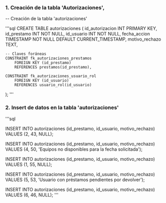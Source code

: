 ### 1. Creación de la tabla 'Autorizaciones',
-- Creación de la tabla 'autorizaciones'

'''sql
CREATE TABLE autorizaciones (
    id_autorizacion INT PRIMARY KEY,
    id_prestamo INT NOT NULL,
    id_usuario INT NOT NULL,
    fecha_accion TIMESTAMP NOT NULL DEFAULT CURRENT_TIMESTAMP,
    motivo_rechazo TEXT,
    
    -- Claves foráneas
    CONSTRAINT fk_autorizaciones_prestamos
        FOREIGN KEY (id_prestamo)
        REFERENCES prestamos(id_prestamo),
        
    CONSTRAINT fk_autorizaciones_usuario_rol
        FOREIGN KEY (id_usuario)
        REFERENCES usuario_rol(id_usuario)
);
'''

### 2. Insert de datos en la tabla 'autorizaciones'

'''sql

INSERT INTO autorizaciones (id_prestamo, id_usuario, motivo_rechazo) 
VALUES (2, 43, NULL);

INSERT INTO autorizaciones (id_prestamo, id_usuario, motivo_rechazo)
VALUES (4, 50, 'Equipos no disponibles para la fecha solicitada');

INSERT INTO autorizaciones (id_prestamo, id_usuario, motivo_rechazo)
VALUES (1, 55, NULL);

INSERT INTO autorizaciones (id_prestamo, id_usuario, motivo_rechazo)
VALUES (5, 53, 'Usuario con préstamos pendientes por devolver');

INSERT INTO autorizaciones (id_prestamo, id_usuario, motivo_rechazo)
VALUES (6, 46, NULL);
'''